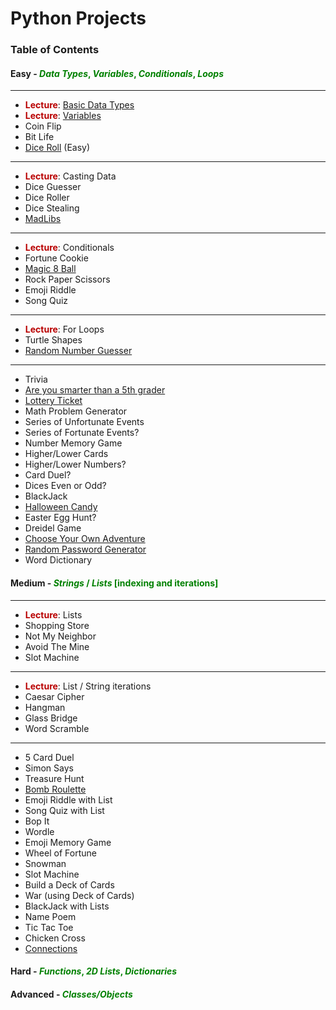 # Python Projects

### Table of Contents

#### Easy - <font color="green">_Data Types_, _Variables_, _Conditionals_, _Loops_</font>

---

- <font color="#B90000">**Lecture**</font>: [Basic Data Types](https://github.com/SFcoderSchool/pythonProjects/tree/main/1_Easy/Lectures/datatypes.py)
- <font color="#B90000">**Lecture**</font>: [Variables](https://github.com/SFcoderSchool/pythonProjects/tree/main/1_Easy/Lectures/variables.py)
- Coin Flip
- Bit Life
- [Dice Roll](https://github.com/SFcoderSchool/pythonProjects/tree/main/1_Easy/dicerolleasy) (Easy)

---

- <font color="#B90000">**Lecture**</font>: Casting Data
- Dice Guesser
- Dice Roller
- Dice Stealing
- [MadLibs](https://github.com/SFcoderSchool/pythonProjects/tree/main/1_Easy/madlibs)

---

- <font color="#B90000">**Lecture**</font>: Conditionals
- Fortune Cookie
- [Magic 8 Ball](https://github.com/SFcoderSchool/pythonProjects/tree/main/1_Easy/magic8ball)
- Rock Paper Scissors
- Emoji Riddle
- Song Quiz

---

- <font color="#B90000">**Lecture**</font>: For Loops
- Turtle Shapes
- [Random Number Guesser](https://github.com/SFcoderSchool/pythonProjects/tree/main/1_Easy/numberguesser)

---

- Trivia
- [Are you smarter than a 5th grader](https://github.com/SFcoderSchool/pythonProjects/tree/main/1_Easy/smarterthan5th)
- [Lottery Ticket](https://github.com/SFcoderSchool/pythonProjects/tree/main/1_Easy/lotteryticket)
- Math Problem Generator
- Series of Unfortunate Events
- Series of Fortunate Events?
- Number Memory Game
- Higher/Lower Cards
- Higher/Lower Numbers?
- Card Duel?
- Dices Even or Odd?
- BlackJack
- [Halloween Candy](https://github.com/SFcoderSchool/pythonProjects/tree/main/1_Easy/halloweencandy)
- Easter Egg Hunt?
- Dreidel Game
- [Choose Your Own Adventure](https://github.com/SFcoderSchool/pythonProjects/tree/main/1_Easy/choseadventure)
- [Random Password Generator](https://github.com/SFcoderSchool/pythonProjects/tree/main/1_Easy/passwordgen)
- Word Dictionary

#### Medium - <font color="green">_Strings_ / _Lists_ [indexing and iterations]</font>

---

- <font color="#B90000">**Lecture**</font>: Lists
- Shopping Store
- Not My Neighbor
- Avoid The Mine
- Slot Machine

---

- <font color="#B90000">**Lecture**</font>: List / String iterations
- Caesar Cipher
- Hangman
- Glass Bridge
- Word Scramble

---

- 5 Card Duel
- Simon Says
- Treasure Hunt
- <a href="https://github.com/SFcoderSchool/pythonProjects/tree/main/2_Medium/bombroulette" target="_blank">Bomb Roulette</a>
- Emoji Riddle with List
- Song Quiz with List
- Bop It
- Wordle
- Emoji Memory Game
- Wheel of Fortune
- Snowman
- Slot Machine
- Build a Deck of Cards
- War (using Deck of Cards)
- BlackJack with Lists
- Name Poem
- Tic Tac Toe
- Chicken Cross
- <a href="https://github.com/SFcoderSchool/pythonProjects/tree/main/2_Medium/connectionsList" target="_blank">Connections</a>

#### Hard - <font color="green">_Functions_, _2D Lists_, _Dictionaries_</font>

#### Advanced - <font color="green">_Classes/Objects_</font>
